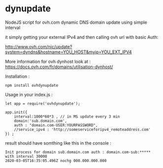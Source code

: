 # dynupdate
NodeJS script for ovh.com dynamic DNS domain update using simple interval

it simply getting your external IPv4 and then calling ovh url with basic Auth:

 http://www.ovh.com/nic/update?system=dyndns&hostname=YOU_HOST&myip=YOU_EXT_IPV4
  
 More information for ovh dynhost look at : 
 https://docs.ovh.com/fr/domains/utilisation-dynhost/

Installation :
```
npm install ovhdynupdate
```

Usage in your index.js :

```
let app = require('ovhdynupdate');

app.init({
    interval:1000*60*3 , // in MS update every 3 min
    domain:'sub.domain.com', 
    auth : "domain.com-USER:YOURPASSWORD",
    //service_ipv4 : 'http://someserviceforipv4_remoteaddress.com' 
}) ;
```

result should have somthing like this in the console :
```
Init process for domain sub.domain.com auth : domain.com-sub:***** with interval 30000
2020-03-05T16:35:05.496Z nochg 000.000.000.000
```
